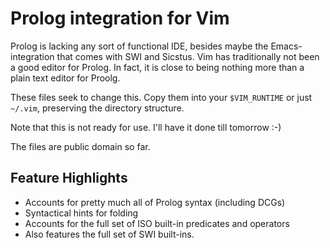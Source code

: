 # Prolog integration for Vim

Prolog is lacking any sort of functional IDE, besides maybe the Emacs-integration that comes with SWI and Sicstus. Vim has traditionally not been a good editor for Prolog. In fact, it is close to being nothing more than a plain text editor for Proolg.

These files seek to change this. Copy them into your `$VIM_RUNTIME` or just `~/.vim`, preserving the directory structure.

Note that this is not ready for use. I'll have it done till tomorrow :-)

The files are public domain so far.

## Feature Highlights

- Accounts for pretty much all of Prolog syntax (including DCGs)
- Syntactical hints for folding
- Accounts for the full set of ISO built-in predicates and operators
- Also features the full set of SWI built-ins.
